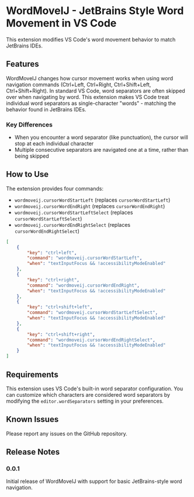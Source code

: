 # WordMoveIJ - JetBrains Style Word Movement in VS Code

This extension modifies VS Code's word movement behavior to match JetBrains IDEs.

## Features

WordMoveIJ changes how cursor movement works when using word navigation commands (Ctrl+Left, Ctrl+Right, Ctrl+Shift+Left, Ctrl+Shift+Right). In standard VS Code, word separators are often skipped over when navigating by word. This extension makes VS Code treat individual word separators as single-character "words" - matching the behavior found in JetBrains IDEs.

### Key Differences

- When you encounter a word separator (like punctuation), the cursor will stop at each individual character
- Multiple consecutive separators are navigated one at a time, rather than being skipped

## How to Use

The extension provides four commands:

- `wordmoveij.cursorWordStartLeft` (replaces `cursorWordStartLeft`)
- `wordmoveij.cursorWordEndRight` (replaces `cursorWordEndRight`)
- `wordmoveij.cursorWordStartLeftSelect` (replaces `cursorWordStartLeftSelect`)
- `wordmoveij.cursorWordEndRightSelect` (replaces `cursorWordEndRightSelect`)

```json
[
    {
        "key": "ctrl+left",
        "command": "wordmoveij.cursorWordStartLeft",
        "when": "textInputFocus && !accessibilityModeEnabled"
    },
    {
        "key": "ctrl+right",
        "command": "wordmoveij.cursorWordEndRight",
        "when": "textInputFocus && !accessibilityModeEnabled"
    },
    {
        "key": "ctrl+shift+left",
        "command": "wordmoveij.cursorWordStartLeftSelect",
        "when": "textInputFocus && !accessibilityModeEnabled"
    },
    {
        "key": "ctrl+shift+right",
        "command": "wordmoveij.cursorWordEndRightSelect",
        "when": "textInputFocus && !accessibilityModeEnabled"
    }
]
```

## Requirements

This extension uses VS Code's built-in word separator configuration. You can customize which characters are considered word separators by modifying the `editor.wordSeparators` setting in your preferences.

## Known Issues

Please report any issues on the GitHub repository.

## Release Notes

### 0.0.1

Initial release of WordMoveIJ with support for basic JetBrains-style word navigation.
